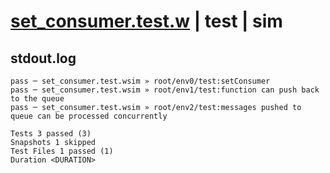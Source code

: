 # [set_consumer.test.w](../../../../../../tests/sdk_tests/queue/set_consumer.test.w) | test | sim

## stdout.log
```log
pass ─ set_consumer.test.wsim » root/env0/test:setConsumer                                           
pass ─ set_consumer.test.wsim » root/env1/test:function can push back to the queue                   
pass ─ set_consumer.test.wsim » root/env2/test:messages pushed to queue can be processed concurrently

Tests 3 passed (3)
Snapshots 1 skipped
Test Files 1 passed (1)
Duration <DURATION>
```

